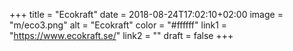 +++
title = "Ecokraft"
date = 2018-08-24T17:02:10+02:00
image = "m/eco3.png"
alt = "Ecokraft"
color = "#ffffff"
link1 = "https://www.ecokraft.se/"
link2 = ""
draft = false
+++
